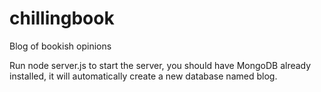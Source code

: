 # chillingbook
Blog of bookish opinions


Run node server.js to start the server, you should have MongoDB already installed,
it will automatically create a new database named blog.
